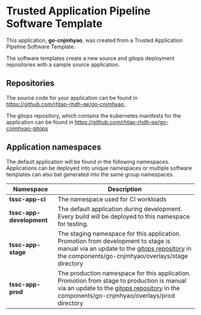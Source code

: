 # Trusted Application Pipeline Software Template

This application, **go-cnjmhyao**, was created from a Trusted Application Pipeline Software Template.

The software templates create a new source and gitops deployment repositories with a sample source application. 

## Repositories

The source code for your application can be found in [https://github.com/rhtap-rhdh-qe/go-cnjmhyao ](https://github.com/rhtap-rhdh-qe/go-cnjmhyao ).
 
The gitops repository, which contains the kubernetes manifests for the application can be found in 
[https://github.com/rhtap-rhdh-qe/go-cnjmhyao-gitops ](https://github.com/rhtap-rhdh-qe/go-cnjmhyao-gitops ) 

## Application namespaces 

The default application will be found in the following namespaces. Applications can be deployed into unique namespaces or multiple software templates can also bet generated into the same group namespaces.  

|  Namespace   |  Description   |  
| -------- | -------- |
| **tssc-app-ci** | The namespace used for CI workloads |
| **tssc-app-development** | The default application during development. Every build will be deployed to this namespace for testing. |
| **tssc-app-stage** | The staging namespace for this application. Promotion from development to stage is manual via an update to the [gitops repository](https://github.com/rhtap-rhdh-qe/go-cnjmhyao-gitops ) in the components/go-cnjmhyao/overlays/stage directory |
| **tssc-app-prod** | The production namespace for this application. Promotion from stage to production is manual via an update to the [gitops repository](https://github.com/rhtap-rhdh-qe/go-cnjmhyao-gitops ) in the components/go-cnjmhyao/overlays/prod directory |